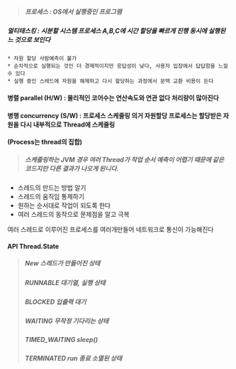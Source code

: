 
> ##### 프로세스 : OS에서 실행중인 프로그램
##### 멀티태스킹 : 시분할 시스템 프로세스  A,B,C에 시간 할당을 빠르게 진행 동시에 실행된느 것으로 보인다
    * 자원 할당 사람예측이 불가  
    * 순차적으로 실행되는 것인 더 경제적이지만 응답성이 낮다, 사용자 입장에서 답답함을 느낄 수 있다  
    * 실행 중인 스레드에 자원을 해제하고 다시 할당하는 과정에서 문맥 교환 비용이 든다
#### 병렬 parallel (H/W) : 물리적인 코어수는 연산속도와 연관 없다 처리량이 많아진다
#### 병행 concurrency (S/W) : 프로세스 스케줄링 의거 자원할당 프로세스는 할당받은 자원을 다시 내부적으로 **Thread**에 스케줄링
#### (Process는 thread의 집합)
> ##### 스케줄링하는 JVM 경우 여러 Thread가 작업 순서 예측이 어렵기 때문에 같은 코드지만 다른 결과가 나오게 된니다.

* 스레드의 만드는 방법 알기
* 스레드의 움직임 통제하기
* 원하는 순서대로 작업이 되도록 한다
* 여러 스레드의 동작으로 문제점을 알고 극복

여러 스레드로 이루어진 프로세스를 여러개만들어 네트워크로 통신이 가능해진다
#### API Thread.State
> ##### New 스레드가 만들어진 상태  
> ##### RUNNABLE 대기열, 실행 상태  
> ##### BLOCKED 입출력 대기  
> ##### WAITING 무작정 기다리는 상태  
> ##### TIMED_WAITING sleep()  
> ##### TERMINATED run 종료 소멸된 상태
